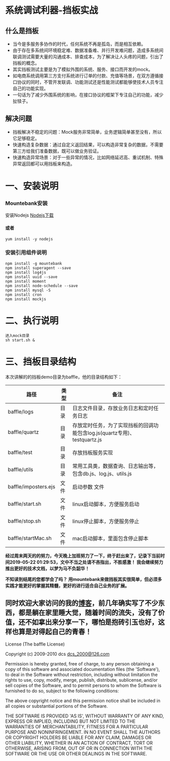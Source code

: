 # 系统调试利器-挡板实战


## 什么是挡板
   + 当今是多服务多协作的时代，任何系统不再是孤岛，而是相互依赖。
   + 由于存在多系统间环境稳定难、数据准备难、并行开发难问题，造成多系统间联调测试需要大量的沟通成本、排查成本，为了解决让人头疼的问题，引出了挡板的概念。
   + 其实挡板测试主要是为了模拟外围的系统、服务、接口而开发的mock。
   + 如电商系统调用第三方支付系统进行订单的付款、充值等场景，在双方遵循接口协议的同时，不管开发联调、功能测试还是性能测试都能够使技术人员专注自己的功能实现。
   + 一句话为了减少外围系统的影响，在接口协议的框架下专注自己的功能，减少扯犊子。

## 解决问题
+ 挡板解决不稳定的问题：Mock服务非常简单，业务逻辑简单甚至没有，所以它足够稳定。
+ 快速构造复杂数据：通过自定义返回结果，可以构造非常复杂的数据，不需要第三方给我们准备数据，既可以做业务验证。
+ 快速构造异常场景：对于一些异常的情况，比如网络延迟高、重试机制、特殊异常返回都可以用挡板来构造。


# 一、安装说明


### Mountebank安装
安装Nodejs
[Nodejs下载](https://nodejs.org/en/download/)
#### 或者
```
yum install -y nodejs
```
### 安装引用组件说明
```
npm install -g mountebank
npm install superagent --save
npm install log4js
npm install uuid --save
npm install moment
npm install node-schedule --save
npm install mysql -S
npm install cron
npm install mockjs
```

# 二、执行说明
```
进入mock目录
sh start.sh &
```
# 三、挡板目录结构
本次讲解的的挡板demo目录为baffle，他的目录结构如下：

|路径	|类型	|备注	|
|--	|--	|--	|
|baffle/logs	|目录	|日志文件目录，存放业务日志和定时任务日志	|
|baffle/quartz	|目录	|存放定时任务，为了实现挡板的回调功能包含log.js(quartz专用)、testquartz.js	|
|baffle/test	|目录	|存放挡板服务实现	|
|baffle/utils	|目录	|常用工具类，数据查询、日志输出等，包含db.js、log.js、utils.js	|
|baffle/imposters.ejs	|文件	|启动参数	文件|
|baffle/start.sh	|文件	|linux启动脚本，方便服务启动	|
|baffle/stop.sh	|文件	|linux停止脚本，方便服务停止	|
|baffle/startMac.sh	|文件|mac启动脚本，里面包含停止脚本|


**经过周末两天的的努力，今天晚上加班努力了一下，终于赶出来了，记录下当前时间2019-05-22 01:29:53，文中不当之处请不吝指出，不胜感激！
我会继续努力推出更好的技术文档，以梦为马不负韶华！**

**不知读到结尾的您都学会了吗？ 用mountebank来做挡板其实很简单，但必须多实践才能更好的掌握其精髓，更好的进行适合自己业务的扩展。**

同时欢迎大家访问的我的[博客](https://me.csdn.net/weixin_42231253)，前几年确实写了不少东西，都是躺在家里睡大觉，随着时间的流失，没有了价值，还不如拿出来分享一下，哪怕是抱砖引玉也好，这样也算是对得起自己的青春！
--------------------------------------------------
License
(The baffle License)

Copyright (c) 2009-2010 dcs  <dcs_2000@126.com>

Permission is hereby granted, free of charge, to any person obtaining a copy of this software and associated documentation files (the 'Software'), to deal in the Software without restriction, including without limitation the rights to use, copy, modify, merge, publish, distribute, sublicense, and/or sell copies of the Software, and to permit persons to whom the Software is furnished to do so, subject to the following conditions:

The above copyright notice and this permission notice shall be included in all copies or substantial portions of the Software.

THE SOFTWARE IS PROVIDED 'AS IS', WITHOUT WARRANTY OF ANY KIND, EXPRESS OR IMPLIED, INCLUDING BUT NOT LIMITED TO THE WARRANTIES OF MERCHANTABILITY, FITNESS FOR A PARTICULAR PURPOSE AND NONINFRINGEMENT. IN NO EVENT SHALL THE AUTHORS OR COPYRIGHT HOLDERS BE LIABLE FOR ANY CLAIM, DAMAGES OR OTHER LIABILITY, WHETHER IN AN ACTION OF CONTRACT, TORT OR OTHERWISE, ARISING FROM, OUT OF OR IN CONNECTION WITH THE SOFTWARE OR THE USE OR OTHER DEALINGS IN THE SOFTWARE.
